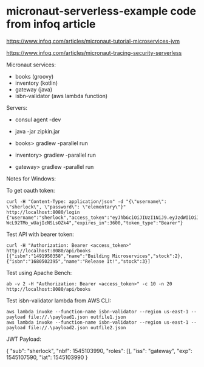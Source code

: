 # micronaut-serverless-example code from infoq article

https://www.infoq.com/articles/micronaut-tutorial-microservices-jvm

https://www.infoq.com/articles/micronaut-tracing-security-serverless


Micronaut services:

- books (groovy)
- inventory (kotlin)
- gateway (java)
- isbn-validator (aws lambda function)

Servers:

- consul agent -dev
- java -jar zipkin.jar

- books> gradlew -parallel run
- inventory> gradlew -parallel run
- gateway> gradlew -parallel run

Notes for Windows:

To get oauth token:

```
curl -H "Content-Type: application/json" -d "{\"username\": \"sherlock\", \"password\": \"elementary\"}" http://localhost:8080/login
{"username":"sherlock","access_token":"eyJhbGciOiJIUzI1NiJ9.eyJzdWIiOiJzaGVybG9jayIsIm5iZiI6MTU0OTc3NTM4MSwicm9sZXMiOltdLCJpc3MiOiJnYXRld2F5IiwiZXhwIjoxNTQ5Nzc4OTgxLCJpYXQiOjE1NDk3NzUzODF9.g89q7OI47S97ZzXDyy3HYZTN2bQScpO8vwy0Giwdrnw","refresh_token":"eyJhbGciOiJIUzI1NiJ9.eyJzdWIiOiJzaGVybG9jayIsIm5iZiI6MTU0OTc3NTM4MSwicm9sZXMiOltdLCJpc3MiOiJnYXRld2F5IiwiaWF0IjoxNTQ5Nzc1MzgxfQ.ycF_6wgZO7eOwHAHsfb-WcL92TMo_wUajIcNSLsOZk4","expires_in":3600,"token_type":"Bearer"}
```

Test API with bearer token:

```
curl -H "Authorization: Bearer <access_token>" http://localhost:8080/api/books
[{"isbn":"1491950358","name":"Building Microservices","stock":2},{"isbn":"1680502395","name":"Release It!","stock":3}]
```

Test using Apache Bench:

```
ab -v 2 -H "Authorization: Bearer <access_token>" -c 10 -n 20 http://localhost:8080/api/books
```

Test isbn-validator lambda from AWS CLI:

```
aws lambda invoke --function-name isbn-validator --region us-east-1 --payload file://.\payload1.json outfile1.json
aws lambda invoke --function-name isbn-validator --region us-east-1 --payload file://.\payload2.json outfile2.json
```

JWT Payload:

{
  "sub": "sherlock",
  "nbf": 1545103990,
  "roles": [],
  "iss": "gateway",
  "exp": 1545107590,
  "iat": 1545103990
}